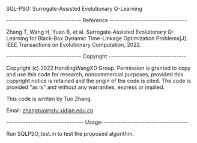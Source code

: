 SQL-PSO: Surrogate-Assisted Evolutionary Q-Learning

------------------------------- Reference --------------------------------

Zhang T, Wang H, Yuan B, et al. Surrogate-Assisted Evolutionary Q-Learning for Black-Box Dynamic Time-Linkage Optimization Problems[J]. IEEE Transactions on Evolutionary Computation, 2022.

------------------------------- Copyright --------------------------------

Copyright (c) 2022 HandingWangXD Group. Permission is granted to copy and use this code for research, noncommercial purposes, provided this copyright notice is retained and the origin of the code is cited. The code is provided "as is" and without any warranties, express or implied.

This code is written by Tuo Zhang.

Email: zhangtuo@stu.xidian.edu.cn

-------------------------------- Usage------------------------------------

Run SQLPSO_test.m to test the proposed algorithm.
